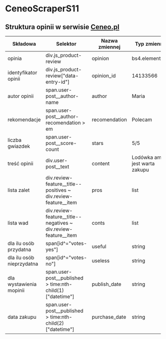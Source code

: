 # CeneoScraperS11

## Struktura opinii w serwisie [Ceneo.pl](https:///www.ceneo.pl/)

|Składowa|Selektor|Nazwa zmiennej|Typ zmiennej|
|--------|--------|--------------|------------|
|opinia|div.js_product-review|opinion|bs4.element.Tag|string|
|identyfikator opinii|div.js_product-review\["data-entry-id"\]|opinion_id|14133566|string|
|autor opinii|span.user-post__author-name|author|Maria|string|
|rekomendacje|span.user-post__author-recomendation  > em|recomendation|Polecam|string|
|liczba gwiazdek|span.user-post__score-count|stars|5/5|string|
|treść opinii|div.user-post__text|content|Lodówka amica jest warta zakupu|string|
|lista zalet|div.review-feature__title--positives ~ div.review-feature__item |pros|list|
|lista wad|div.review-feature__title--negatives ~ div.review-feature__item|conts|list|
|dla ilu osób przydatna|span[id^="votes-yes"]|useful|string|
|dla ilu osób nieprzydatna|span[id^="votes-no"]|useless|string|
|dla wystawienia mopinii|span.user-post__published > time:nth-child(1)["datetime"]|publish_date|string|
|data zakupu|span.user-post__published > time:nth-child(2)["datetime"]|purchase_date|string|